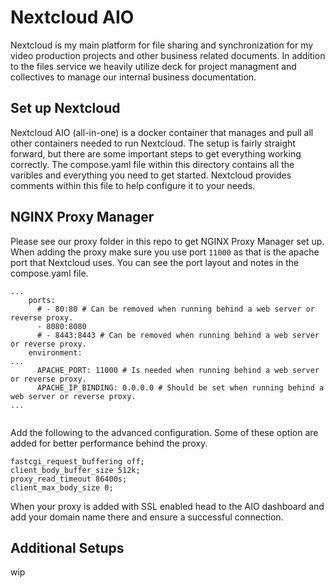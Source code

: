 # Nextcloud AIO
Nextcloud is my main platform for file sharing and synchronization for my video production projects and other business related documents. In addition to the files service we heavily utilize deck for project managment and collectives to manage our internal business documentation.

## Set up Nextcloud
Nextcloud AIO (all-in-one) is a docker container that manages and pull all other containers needed to run Nextcloud. The setup is fairly straight forward, but there are some important steps to get everything working correctly. The compose.yaml file within this directory contains all the varibles and everything you need to get started. Nextcloud provides comments within this file to help configure it to your needs. 

## NGINX Proxy Manager
Please see our proxy folder in this repo to get NGINX Proxy Manager set up. When adding the proxy make sure you use port ```11000``` as that is the apache port that Nextcloud uses. You can see the port layout and notes in the compose.yaml file.
```
...
    ports:
      # - 80:80 # Can be removed when running behind a web server or reverse proxy.
      - 8080:8080
      # - 8443:8443 # Can be removed when running behind a web server or reverse proxy.
    environment:
...
      APACHE_PORT: 11000 # Is needed when running behind a web server or reverse proxy.
      APACHE_IP_BINDING: 0.0.0.0 # Should be set when running behind a web server or reverse proxy.
...
      
```

Add the following to the advanced configuration. Some of these option are added for better performance behind the proxy.
```
fastcgi_request_buffering off;
client_body_buffer_size 512k;
proxy_read_timeout 86400s;
client_max_body_size 0;
```
When your proxy is added with SSL enabled head to the AIO dashboard and add your domain name there and ensure a successful connection.
## Additional Setups
wip


